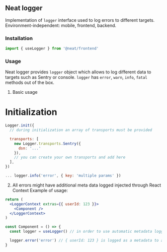 ## Neat logger

Implementation of `logger` interface used to log errors to different targets. Environment-independent: mobile, frontend, backend.

### Installation

```js
import { useLogger } from '@neat/frontend'
```

### Usage

Neat logger provides `logger` object which allows to log different data to targets such as Sentry or console.
`logger` has `error`, `warn`, `info`, `fatal` methods out of the box.

1. Basic usage

# Initialization

```jsx
Logger.init({
  // during initialization an array of transports must be provided

  transports: [
    new Logger.transports.Sentry({
      dsn: '...'
    }),
    // you can create your own transports and add here
  ],
})

... logger.info('error', { key: 'multiple params' })
```

2. All errors might have additional meta data logged injected through React Context
   Example of usage:

```jsx
return (
  <LoggerContext extras={{ userId: 123 }}>
    <Component />
  </LoggerContext>
)

const Component = () => {
  const logger = useLogger() // in order to use automatic metadata logging, you must use hook to get logger

  logger.error('error') // { userId: 123 } is logged as a metadata to all errors inside LoggerContext React subtree
}
```
